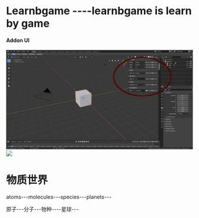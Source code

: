 # Learnbgame ----learnbgame is learn by game

#### Addon UI

![](mDrivEngine/screen_addon.png)
![](mDrivEngine/demo.gif)

# 物质世界

atoms---molecules---species---planets---

原子---分子---物种----星球---
